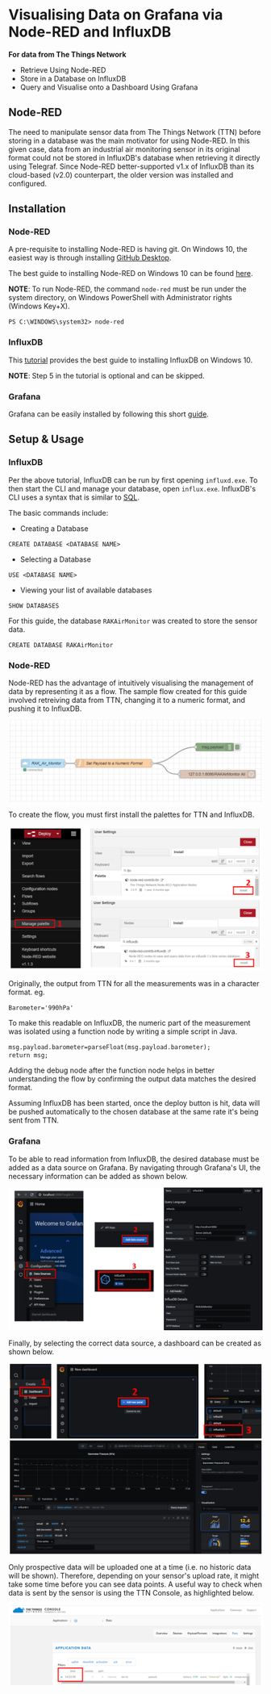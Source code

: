 # Visualising Data on Grafana via Node-RED and InfluxDB
**For data from The Things Network**
- Retrieve Using Node-RED
- Store in a Database on InfluxDB
- Query and Visualise onto a Dashboard Using Grafana
## Node-RED
The need to manipulate sensor data from The Things Network (TTN) before storing in a database was the main motivator for using Node-RED. In this given case, data from an industrial air monitoring sensor in its original format could not be stored in InfluxDB's database when retrieving it directly using Telegraf. Since Node-RED better-supported v1.x of InfluxDB than its cloud-based (v2.0) counterpart, the older version was installed and configured. 
## Installation
### Node-RED
A pre-requisite to installing Node-RED is having git. On Windows 10, the easiest way is through installing [GitHub Desktop](https://desktop.github.com/). 
 
The best guide to installing Node-RED on Windows 10 can be found [here](https://nodered.org/docs/getting-started/windows).

**NOTE**: To run Node-RED, the command `node-red` must be run under the system directory, on Windows PowerShell with Administrator rights (Windows Key+X). 
```
PS C:\WINDOWS\system32> node-red
```
### InfluxDB
This [tutorial](https://www.qamilestone.com/post/steps-to-setup-influxdb-on-windows) provides the best guide to installing InfluxDB on Windows 10. 

**NOTE**: Step 5 in the tutorial is optional and can be skipped. 
### Grafana 
Grafana can be easily installed by following this short [guide](https://grafana.com/docs/grafana/latest/installation/windows/). 

## Setup & Usage
### InfluxDB
Per the above tutorial, InfluxDB can be run by first opening `influxd.exe`. To then start the CLI and manage your database, open `influx.exe`. InfluxDB's CLI uses a syntax that is similar to [SQL](https://www.w3schools.com/sql/). 

The basic commands include: 
- Creating a Database
```
CREATE DATABASE <DATABASE NAME>
```
- Selecting a Database 
```
USE <DATABASE NAME>
```
- Viewing your list of available databases
```
SHOW DATABASES
```
For this guide, the database `RAKAirMonitor` was created to store the sensor data. 
```
CREATE DATABASE RAKAirMonitor
```
### Node-RED
Node-RED has the advantage of intuitively visualising the management of data by representing it as a flow. The sample flow created for this guide involved retreiving data from TTN, changing it to a numeric format, and pushing it to InfluxDB. 

![Flow_Node-Red](https://github.com/SteveAJubb/IoTInternships/blob/Air-Quality-Monitor-with-NodeRED/README_Images/Flow_Node-Red.PNG)

To create the flow, you must first install the palettes for TTN and InfluxDB.

![Palettes_Node-red](https://github.com/SteveAJubb/IoTInternships/blob/Air-Quality-Monitor-with-NodeRED/README_Images/Palettes_Node-red.PNG)

Originally, the output from TTN for all the measurements was in a character format. eg.
```
Barometer='990hPa'
```
To make this readable on InfluxDB, the numeric part of the measurement was isolated using a function node by writing a simple script in Java.
```
msg.payload.barometer=parseFloat(msg.payload.barometer);
return msg;
``` 
Adding the debug node after the function node helps in better understanding the flow by confirming the output data matches the desired format. 

Assuming InfluxDB has been started, once the deploy button is hit, data will be pushed automatically to the chosen database at the same rate it's being sent from TTN.   
### Grafana
To be able to read information from InfluxDB, the desired database must be added as a data source on Grafana. By navigating through Grafana's UI, the necessary information can be added as shown below.

![RAK_Grafana Steps](https://github.com/SteveAJubb/IoTInternships/blob/Air-Quality-Monitor-with-NodeRED/README_Images/RAK_Grafana_Steps.PNG)

Finally, by selecting the correct data source, a dashboard can be created as shown below. 

![Final Grafana RAKAirMonitor Dashboard](https://github.com/SteveAJubb/IoTInternships/blob/Air-Quality-Monitor-with-NodeRED/README_Images/Final_Grafana_RAKAirMonitor_Dashboard.PNG)

Only prospective data will be uploaded one at a time (i.e. no historic data will be shown). Therefore, depending on your sensor's upload rate, it might take some time before you can see data points. A useful way to check when data is sent by the sensor is using the TTN Console, as highlighted below. 

![Data_ttn](https://github.com/SteveAJubb/IoTInternships/blob/Air-Quality-Monitor-with-NodeRED/README_Images/Data_ttn.PNG)
